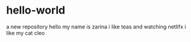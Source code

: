 # hello-world
a new repository
hello my name is zarina
i like teas and watching netlifx
i like my cat cleo
